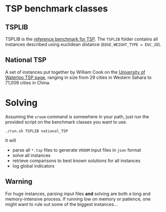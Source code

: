 # TSP benchmark classes

## TSPLIB

TSPLIB is the
[reference benchmark for TSP](https://www.iwr.uni-heidelberg.de/groups/comopt/software/TSPLIB95/). The
`TSPLIB` folder contains all instances described using euclidean
distance (`EDGE_WEIGHT_TYPE = EUC_2D`).

## National TSP

A set of instances put together by William Cook on the
[University of Waterloo TSP page](http://www.math.uwaterloo.ca/tsp/world/countries.html),
ranging in size from 29 cities in Western Sahara to 71,009 cities in
China.

# Solving

Assuming the `vroom` command is somewhere in your path, just run the
provided script on the benchmark classes you want to use.

```
./run.sh TSPLIB national_TSP
```

It will

- parse all `*.tsp` files to generate `VROOM` input files in `json` format
- solve all instances
- retrieve comparisons to best known solutions for all instances
- log global indicators

## Warning

For huge instances, parsing input files **and** solving are both a
long and memory-intensive process. If running low on memory or
patience, one might want to rule out some of the biggest instances...
